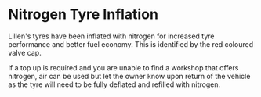 <link href="../styles/custom.css" rel="stylesheet" />

# Nitrogen Tyre Inflation
Lillen's tyres have been inflated with nitrogen for increased tyre performance and better fuel economy. 
This is identified by the red coloured valve cap.

If a top up is required and you are unable to find a workshop that offers nitrogen, air can be used but 
let the owner know upon return of the vehicle as the tyre will need to be fully deflated and refilled 
with nitrogen.